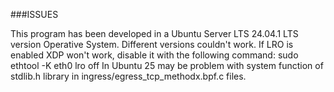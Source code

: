 ###ISSUES

This program has been developed in a Ubuntu Server LTS 24.04.1 LTS version Operative System. Different versions couldn't work.
If LRO is enabled XDP won't work, disable it with the following command: sudo ethtool -K eth0 lro off
In Ubuntu 25 may be problem with system function of stdlib.h library in ingress/egress_tcp_methodx.bpf.c files.
